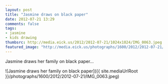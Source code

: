 ```yaml
---
layout: post
title: "Jasmine draws on black paper"
date: 2012-07-21 13:29
comments: false
tags: 
- jasmine
- kids drawing
thumbsrc: http://media.eick.us/2012/2012-07-21/1024x1024/IMG_0063.jpeg
featured_image: "http://media.eick.us/photographs/1600/2012/2012-07-21/IMG_0063.jpeg"
---
```

Jasmine draws her family on black paper...

![Jasmine draws her family on black paper]({{ site.mediaUrlRoot }}/photographs/1600/2012/2012-07-21/IMG_0063.jpeg)
